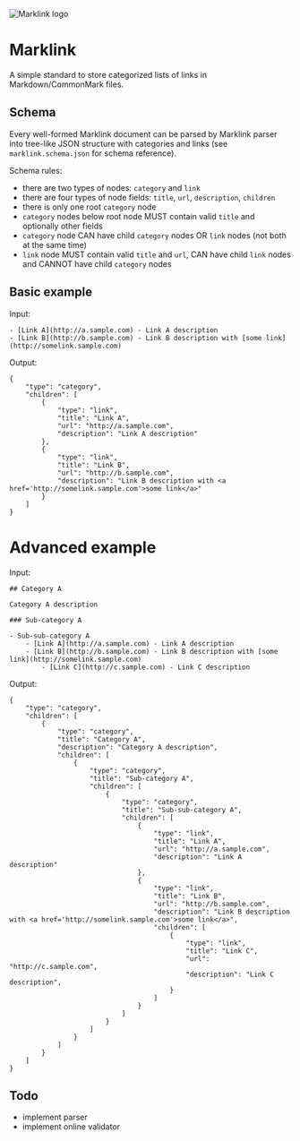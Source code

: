 ![Marklink logo](https://cdn.rawgit.com/kminek/marklink/master/media/marklink.logo.svg)

# Marklink

A simple standard to store categorized lists of links in Markdown/CommonMark
files.

## Schema

Every well-formed Marklink document can be parsed by Marklink parser into
tree-like JSON structure with categories and links (see `marklink.schema.json`
for schema reference).

Schema rules:

- there are two types of nodes: `category` and `link`
- there are four types of node fields: `title`, `url`, `description`, `children`
- there is only one root `category` node
- `category` nodes below root node MUST contain valid `title` and optionally
  other fields
- `category` node CAN have child `category` nodes OR `link` nodes (not both
  at the same time)
- `link` node MUST contain valid `title` and `url`, CAN have child `link` nodes and CANNOT have child
  `category` nodes

## Basic example

Input:

```
- [Link A](http://a.sample.com) - Link A description
- [Link B](http://b.sample.com) - Link B description with [some link](http://somelink.sample.com)
```

Output:

```
{
    "type": "category",
    "children": [
        {
            "type": "link",
            "title": "Link A",
            "url": "http://a.sample.com",
            "description": "Link A description"
        },
        {
            "type": "link",
            "title": "Link B",
            "url": "http://b.sample.com",
            "description": "Link B description with <a href='http://somelink.sample.com'>some link</a>"
        }
    ]
}
```

# Advanced example

Input:

```
## Category A

Category A description

### Sub-category A

- Sub-sub-category A
    - [Link A](http://a.sample.com) - Link A description
    - [Link B](http://b.sample.com) - Link B description with [some link](http://somelink.sample.com)
        - [Link C](http://c.sample.com) - Link C description
```

Output:

```
{
    "type": "category",
    "children": [
        {
            "type": "category",
            "title": "Category A",
            "description": "Category A description",
            "children": [
                {
                    "type": "category",
                    "title": "Sub-category A",
                    "children": [
                        {
                            "type": "category",
                            "title": "Sub-sub-category A",
                            "children": [
                                {
                                    "type": "link",
                                    "title": "Link A",
                                    "url": "http://a.sample.com",
                                    "description": "Link A description"
                                },
                                {
                                    "type": "link",
                                    "title": "Link B",
                                    "url": "http://b.sample.com",
                                    "description": "Link B description with <a href='http://somelink.sample.com'>some link</a>",
                                    "children": [
                                        {
                                            "type": "link",
                                            "title": "Link C",
                                            "url": "http://c.sample.com",
                                            "description": "Link C description",
                                        }
                                    ]
                                }
                            ]
                        }
                    ]
                }
            ]
        }
    ]
}
```

## Todo

- implement parser
- implement online validator
